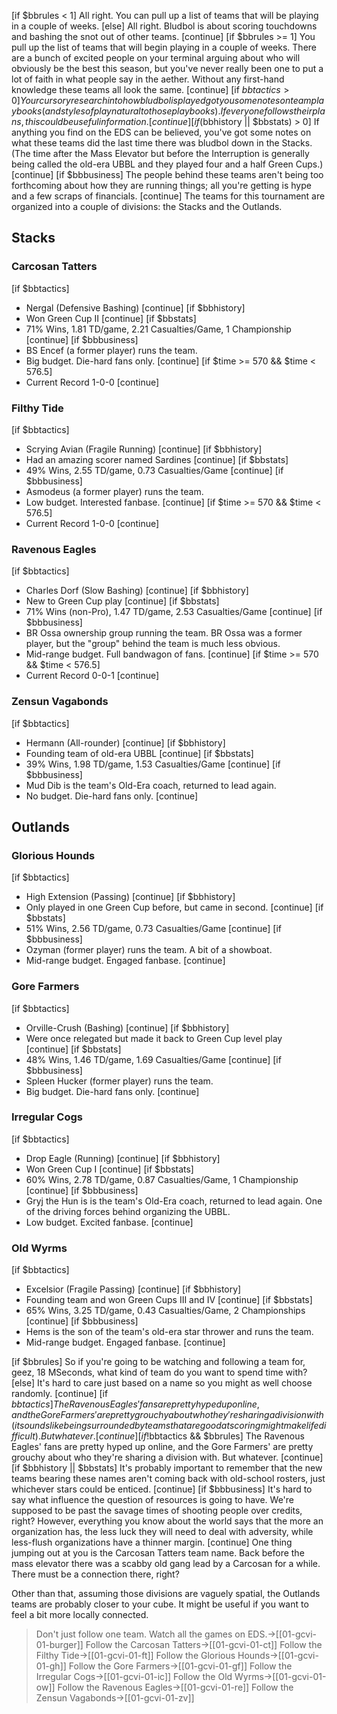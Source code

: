 [if $bbrules < 1]
All right. You can pull up a list of teams that will be playing in a couple of weeks. 
[else]
All right. Bludbol is about scoring touchdowns and bashing the snot out of other teams. 
[continue]
[if $bbrules >= 1]
You pull up the list of teams that will begin playing in a couple of weeks. There are a bunch of excited people on your terminal arguing about who will obviously be the best this season, but you've never really been one to put a lot of faith in what people say in the aether. Without any first-hand knowledge these teams all look the same.
[continue]
[if $bbtactics > 0]
Your cursory research into how bludbol is played got you some notes on team playbooks (and styles of play natural to those playbooks). If everyone follows their plans, this could be useful information.
[continue]
[if ($bbhistory || $bbstats) > 0]
If anything you find on the EDS can be believed, you've got some notes on what these teams did the last time there was bludbol down in the Stacks. (The time after the Mass Elevator but before the Interruption is generally being called the old-era UBBL and they played four and a half Green Cups.)
[continue]
[if $bbbusiness]
The people behind these teams aren't being too forthcoming about how they are running things; all you're getting is hype and a few scraps of financials.
[continue]
The teams for this tournament are organized into a couple of divisions: the Stacks and the Outlands.

## Stacks

### Carcosan Tatters

[if $bbtactics]
- Nergal (Defensive Bashing)
[continue]
[if $bbhistory]
- Won Green Cup II
[continue]
[if $bbstats]
- 71% Wins, 1.81 TD/game, 2.21 Casualties/Game, 1 Championship
[continue]
[if $bbbusiness]
- BS Encef (a former player) runs the team.
- Big budget. Die-hard fans only.
[continue]
[if $time >= 570 && $time < 576.5]
- Current Record 1-0-0
[continue] 

### Filthy Tide

[if $bbtactics]
- Scrying Avian (Fragile Running)
[continue]
[if $bbhistory]
 - Had an amazing scorer named Sardines
[continue]
[if $bbstats]
- 49% Wins, 2.55 TD/game, 0.73 Casualties/Game
[continue]
[if $bbbusiness]
- Asmodeus (a former player) runs the team.
- Low budget. Interested fanbase.
[continue]
[if $time >= 570 && $time < 576.5]
- Current Record 1-0-0
[continue] 

### Ravenous Eagles

[if $bbtactics]
- Charles Dorf (Slow Bashing)
[continue]
[if $bbhistory]
 - New to Green Cup play
[continue]
[if $bbstats]
- 71% Wins (non-Pro), 1.47 TD/game, 2.53 Casualties/Game
[continue]
[if $bbbusiness]
- BR Ossa ownership group running the team. BR Ossa was a former player, but the "group" behind the team is much less obvious.
- Mid-range budget. Full bandwagon of fans.
[continue]
[if $time >= 570 && $time < 576.5]
- Current Record 0-0-1
[continue] 

### Zensun Vagabonds

[if $bbtactics]
- Hermann (All-rounder)
[continue]
[if $bbhistory]
 - Founding team of old-era UBBL
[continue]
[if $bbstats]
- 39% Wins, 1.98 TD/game, 1.53 Casualties/Game
[continue]
[if $bbbusiness]
- Mud Dib is the team's Old-Era coach, returned to lead again.
- No budget. Die-hard fans only.
[continue]

## Outlands

### Glorious Hounds

[if $bbtactics]
- High Extension (Passing)
[continue]
[if $bbhistory]
- Only played in one Green Cup before, but came in second.
[continue]
[if $bbstats]
- 51% Wins, 2.56 TD/game, 0.73 Casualties/Game
[continue]
[if $bbbusiness]
- Ozyman (former player) runs the team. A bit of a showboat.
- Mid-range budget. Engaged fanbase.
[continue]

### Gore Farmers

[if $bbtactics]
- Orville-Crush (Bashing)
[continue]
[if $bbhistory]
- Were once relegated but made it back to Green Cup level play
[continue]
[if $bbstats]
- 48% Wins, 1.46 TD/game, 1.69 Casualties/Game
[continue]
[if $bbbusiness]
- Spleen Hucker (former player) runs the team. 
- Big budget. Die-hard fans only.
[continue]

### Irregular Cogs

[if $bbtactics]
- Drop Eagle (Running)
[continue]
[if $bbhistory]
- Won Green Cup I
[continue]
[if $bbstats]
- 60% Wins, 2.78 TD/game, 0.87 Casualties/Game, 1 Championship
[continue]
[if $bbbusiness]
- Gryj the Hun is is the team's Old-Era coach, returned to lead again. One of the driving forces behind organizing the UBBL.
- Low budget. Excited fanbase.
[continue]

### Old Wyrms

[if $bbtactics]
- Excelsior (Fragile Passing)
[continue]
[if $bbhistory]
- Founding team and won Green Cups III and IV
[continue]
[if $bbstats]
- 65% Wins, 3.25 TD/game, 0.43 Casualties/Game, 2 Championships
[continue]
[if $bbbusiness]
- Hems is the son of the team's old-era star thrower and runs the team.
- Mid-range budget. Engaged fanbase.
[continue]

[if $bbrules]
So if you're going to be watching and following a team for, geez, 18 MSeconds, what kind of team do you want to spend time with?
[else]
It's hard to care just based on a name so you might as well choose randomly. 
[continue]
[if $bbtactics]
The Ravenous Eagles' fans are pretty hyped up online, and the Gore Farmers' are pretty grouchy about who they're sharing a division with (it sounds like being surrounded by teams that are good at scoring might make life difficult). But whatever.
[continue]
[if !$bbtactics && $bbrules]
The Ravenous Eagles' fans are pretty hyped up online, and the Gore Farmers' are pretty grouchy about who they're sharing a division with. But whatever.
[continue]
[if $bbhistory || $bbstats]
It's probably important to remember that the new teams bearing these names aren't coming back with old-school rosters, just whichever stars could be enticed.
[continue]
[if $bbbusiness]
It's hard to say what influence the question of resources is going to have. We're supposed to be past the savage times of shooting people over credits, right? However, everything you know about the world says that the more an organization has, the less luck they will need to deal with adversity, while less-flush organizations have a thinner margin.
[continue]
One thing jumping out at you is the Carcosan Tatters team name. Back before the mass elevator there was a scabby old gang lead by a Carcosan for a while. There must be a connection there, right?

Other than that, assuming those divisions are vaguely spatial, the Outlands teams are probably closer to your cube. It might be useful if you want to feel a bit more locally connected.

> Don't just follow one team. Watch all the games on EDS.->[[01-gcvi-01-burger]]
> Follow the Carcosan Tatters->[[01-gcvi-01-ct]]
> Follow the Filthy Tide->[[01-gcvi-01-ft]]
> Follow the Glorious Hounds->[[01-gcvi-01-gh]]
> Follow the Gore Farmers->[[01-gcvi-01-gf]]
> Follow the Irregular Cogs->[[01-gcvi-01-ic]]
> Follow the Old Wyrms->[[01-gcvi-01-ow]]
> Follow the Ravenous Eagles->[[01-gcvi-01-re]]
> Follow the Zensun Vagabonds->[[01-gcvi-01-zv]]
